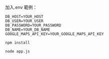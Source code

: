 加入.env 範例：
```env
DB_HOST=YOUR_HOST
DB_USER=YOUR_USER
DB_PASSWORD=YOUR_PASSWORD
DB_NAME=YOUR_DB_NAME
GOOGLE_MAPS_API_KEY=YOUR_GOOGLE_MAPS_API_KEY
```
```
npm install
```
```
node app.js
```
